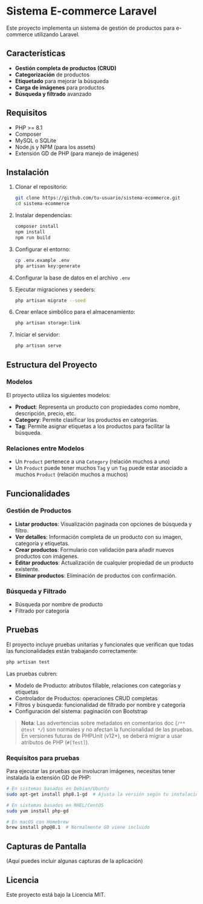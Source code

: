 # Sistema E-commerce Laravel

Este proyecto implementa un sistema de gestión de productos para e-commerce utilizando Laravel.

## Características

- **Gestión completa de productos (CRUD)**
- **Categorización** de productos
- **Etiquetado** para mejorar la búsqueda
- **Carga de imágenes** para productos
- **Búsqueda y filtrado** avanzado

## Requisitos

- PHP >= 8.1
- Composer
- MySQL o SQLite
- Node.js y NPM (para los assets)
- Extensión GD de PHP (para manejo de imágenes)

## Instalación

1. Clonar el repositorio:

   ```bash
   git clone https://github.com/tu-usuario/sistema-ecommerce.git
   cd sistema-ecommerce
   ```

2. Instalar dependencias:

   ```bash
   composer install
   npm install
   npm run build
   ```

3. Configurar el entorno:

   ```bash
   cp .env.example .env
   php artisan key:generate
   ```

4. Configurar la base de datos en el archivo `.env`

5. Ejecutar migraciones y seeders:

   ```bash
   php artisan migrate --seed
   ```

6. Crear enlace simbólico para el almacenamiento:

   ```bash
   php artisan storage:link
   ```

7. Iniciar el servidor:

   ```bash
   php artisan serve
   ```

## Estructura del Proyecto

### Modelos

El proyecto utiliza los siguientes modelos:

- **Product**: Representa un producto con propiedades como nombre, descripción, precio, etc.
- **Category**: Permite clasificar los productos en categorías.
- **Tag**: Permite asignar etiquetas a los productos para facilitar la búsqueda.

### Relaciones entre Modelos

- Un `Product` pertenece a una `Category` (relación muchos a uno)
- Un `Product` puede tener muchos `Tag` y un `Tag` puede estar asociado a muchos `Product` (relación muchos a muchos)

## Funcionalidades

### Gestión de Productos

- **Listar productos**: Visualización paginada con opciones de búsqueda y filtro.
- **Ver detalles**: Información completa de un producto con su imagen, categoría y etiquetas.
- **Crear productos**: Formulario con validación para añadir nuevos productos con imágenes.
- **Editar productos**: Actualización de cualquier propiedad de un producto existente.
- **Eliminar productos**: Eliminación de productos con confirmación.

### Búsqueda y Filtrado

- Búsqueda por nombre de producto
- Filtrado por categoría

## Pruebas

El proyecto incluye pruebas unitarias y funcionales que verifican que todas las funcionalidades están trabajando correctamente:

```bash
php artisan test
```

Las pruebas cubren:

- Modelo de Producto: atributos fillable, relaciones con categorías y etiquetas
- Controlador de Productos: operaciones CRUD completas
- Filtros y búsqueda: funcionalidad de filtrado por nombre y categoría
- Configuración del sistema: paginación con Bootstrap

> **Nota**: Las advertencias sobre metadatos en comentarios doc (`/** @test */`) son normales y no afectan la funcionalidad de las pruebas. En versiones futuras de PHPUnit (v12+), se deberá migrar a usar atributos de PHP (`#[Test]`).

### Requisitos para pruebas

Para ejecutar las pruebas que involucran imágenes, necesitas tener instalada la extensión GD de PHP:

```bash
# En sistemas basados en Debian/Ubuntu
sudo apt-get install php8.1-gd  # Ajusta la versión según tu instalación de PHP

# En sistemas basados en RHEL/CentOS
sudo yum install php-gd

# En macOS con Homebrew
brew install php@8.1  # Normalmente GD viene incluido
```

## Capturas de Pantalla

(Aquí puedes incluir algunas capturas de la aplicación)

## Licencia

Este proyecto está bajo la Licencia MIT.
